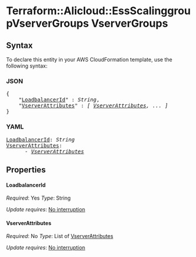 # Terraform::Alicloud::EssScalinggroupVserverGroups VserverGroups

## Syntax

To declare this entity in your AWS CloudFormation template, use the following syntax:

### JSON

<pre>
{
    "<a href="#loadbalancerid" title="LoadbalancerId">LoadbalancerId</a>" : <i>String</i>,
    "<a href="#vserverattributes" title="VserverAttributes">VserverAttributes</a>" : <i>[ <a href="vservergroups-vserverattributes.md">VserverAttributes</a>, ... ]</i>
}
</pre>

### YAML

<pre>
<a href="#loadbalancerid" title="LoadbalancerId">LoadbalancerId</a>: <i>String</i>
<a href="#vserverattributes" title="VserverAttributes">VserverAttributes</a>: <i>
      - <a href="vservergroups-vserverattributes.md">VserverAttributes</a></i>
</pre>

## Properties

#### LoadbalancerId

_Required_: Yes
_Type_: String

_Update requires_: [No interruption](https://docs.aws.amazon.com/AWSCloudFormation/latest/UserGuide/using-cfn-updating-stacks-update-behaviors.html#update-no-interrupt)

#### VserverAttributes

_Required_: No
_Type_: List of <a href="vservergroups-vserverattributes.md">VserverAttributes</a>

_Update requires_: [No interruption](https://docs.aws.amazon.com/AWSCloudFormation/latest/UserGuide/using-cfn-updating-stacks-update-behaviors.html#update-no-interrupt)

